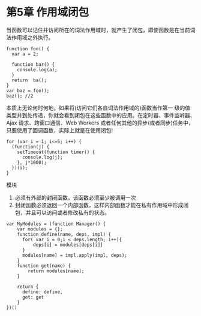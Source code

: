 # 第5章 作用域闭包

当函数可以记住并访问所在的词法作用域时，就产生了闭包，即使函数是在当前词法作用域之外执行。

```
function foo() {
  var a = 2;

  function bar() {
    console.log(a);
  }
  return  ba();
}
var baz = foo();
baz(); //2
```

本质上无论何时何地，如果将(访问它们各自词法作用域的)函数当作第一 级的值类型并到处传递，你就会看到闭包在这些函数中的应用。在定时器、事件监听器、 Ajax 请求、跨窗口通信、Web Workers 或者任何其他的异步(或者同步)任务中，只要使用了回调函数，实际上就是在使用闭包!

```
for (var i = 1; i<=5; i++) {
  (function(j) {
    setTimeout(function timer() {
      console.log(j);
    }, j*1000);
  })(i);
}
```

模块

1. 必须有外部的封闭函数，该函数必须至少被调用一次
2. 封闭函数必须返回一个内部函数，这样内部函数才能在私有作用域中形成闭包，并且可以访问或者修改私有的状态。

```
var MyModules = (function Manager() {
    var modules = {};
    function define(name, deps, impl) {
      for( var i = 0;i < deps.length; i++){
          deps[i] = modules[deps[i]]
      }
      modules[name] = impl.apply(impl, deps);
    }
    function get(name) {
        return modules[name];
    }

    return {
      define: define,
      get: get
    }
})()
```
